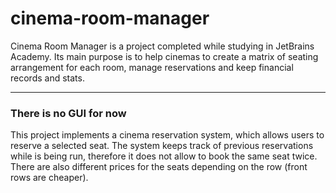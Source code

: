 # cinema-room-manager
Cinema Room Manager is a project completed while studying in JetBrains Academy. 
Its main purpose is to help cinemas to create a matrix of seating arrangement for each room, manage reservations and keep financial records and stats.
____

### There is no GUI for now

This project implements a cinema reservation system, which allows users to reserve a selected seat. 
The system keeps track of previous reservations while is being run, therefore it does not allow to book the same seat twice.
There are also different prices for the seats depending on the row (front rows are cheaper).
